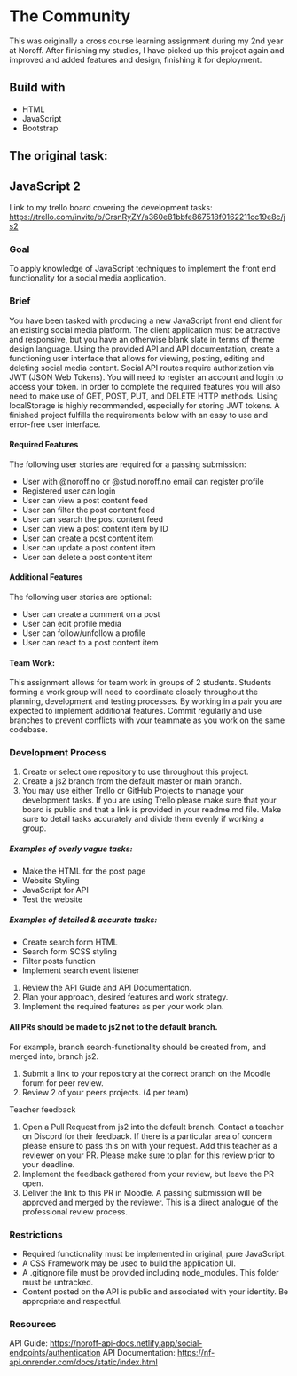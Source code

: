# The Community

This was originally a cross course learning assignment during my 2nd year at Noroff. After finishing my studies, I have picked up this project again and improved and added features and design, finishing it for deployment.

## Build with
- HTML
- JavaScript
- Bootstrap


## The original task:

## JavaScript 2

Link to my trello board covering the development tasks: https://trello.com/invite/b/CrsnRyZY/a360e81bbfe867518f0162211cc19e8c/js2

### Goal

To apply knowledge of JavaScript techniques to implement the front end functionality for a social media application.

### Brief

You have been tasked with producing a new JavaScript front end client for an existing social media platform. The client application must be attractive and responsive, but you have an otherwise blank slate in terms of theme design language.
Using the provided API and API documentation, create a functioning user interface that allows for viewing, posting, editing and deleting social media content.
Social API routes require authorization via JWT (JSON Web Tokens). You will need to register an account and login to access your token.
In order to complete the required features you will also need to make use of GET, POST, PUT, and DELETE HTTP methods.
Using localStorage is highly recommended, especially for storing JWT tokens.
A finished project fulfills the requirements below with an easy to use and error-free user interface.

#### Required Features

The following user stories are required for a passing submission:

- User with @noroff.no or @stud.noroff.no email can register profile
- Registered user can login
- User can view a post content feed
- User can filter the post content feed
- User can search the post content feed
- User can view a post content item by ID
- User can create a post content item
- User can update a post content item
- User can delete a post content item

#### Additional Features

The following user stories are optional:

- User can create a comment on a post
- User can edit profile media
- User can follow/unfollow a profile
- User can react to a post content item

#### Team Work:

This assignment allows for team work in groups of 2 students. Students forming a work group will need to coordinate closely throughout the planning, development and testing processes. By working in a pair you are expected to implement additional features.
Commit regularly and use branches to prevent conflicts with your teammate as you work on the same codebase.

### Development Process

1. Create or select one repository to use throughout this project.
2. Create a js2 branch from the default master or main branch.
3. You may use either Trello or GitHub Projects to manage your development tasks. If you are using Trello please make sure that your board is public and that a link is provided in your readme.md file. Make sure to detail tasks accurately and divide them evenly if working a group.

##### Examples of overly vague tasks:

- Make the HTML for the post page
- Website Styling
- JavaScript for API
- Test the website

##### Examples of detailed & accurate tasks:

- Create search form HTML
- Search form SCSS styling
- Filter posts function
- Implement search event listener

1. Review the API Guide and API Documentation.
2. Plan your approach, desired features and work strategy.
3. Implement the required features as per your work plan.

#### All PRs should be made to js2 not to the default branch.

For example, branch search-functionality should be created from, and merged into, branch js2.

1. Submit a link to your repository at the correct branch on the Moodle forum for peer review.
2. Review 2 of your peers projects. (4 per team)

Teacher feedback

1. Open a Pull Request from js2 into the default branch. Contact a teacher on Discord for their feedback. If there is a particular area of concern please ensure to pass this on with your request. Add this teacher as a reviewer on your PR. Please make sure to plan for this review prior to your deadline.
2. Implement the feedback gathered from your review, but leave the PR open.
3. Deliver the link to this PR in Moodle. A passing submission will be approved and merged by the reviewer. This is a direct analogue of the professional review process.

### Restrictions

- Required functionality must be implemented in original, pure JavaScript.
- A CSS Framework may be used to build the application UI.
- A .gitignore file must be provided including node_modules. This folder must be untracked.
- Content posted on the API is public and associated with your identity. Be appropriate and respectful.

### Resources

API Guide: https://noroff-api-docs.netlify.app/social-endpoints/authentication
API Documentation: https://nf-api.onrender.com/docs/static/index.html
